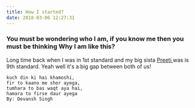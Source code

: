 ```yaml
---
title: How I started?
date: 2018-03-06 12:27:31
---
```

### You must be wondering who I am, if you know me then you must be thinking Why I am like this?
Long time back when I was in 1st standard and my big sista <a href src="https://instagram.com/npreetii">Preeti </a> was is 9th standard.
Yeah well it's a big gap between both of us!


```
kuch din ki hai khamoshi,
fir to kaano me shor ayega,
tumhara to bas waqt aya hai,
hamara to firse daur ayega
By: Devansh Singh
```
